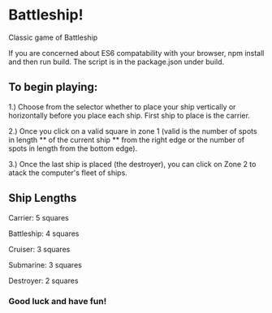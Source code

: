 # Battleship!
Classic game of Battleship

If you are concerned about ES6 compatability with your browser, npm install and then run build. The script is in the package.json under build.

## To begin playing:

1.) Choose from the selector whether to place your ship vertically or horizontally before you place each ship. First ship to place is the carrier. 

2.) Once you click on a valid square in zone 1 (valid is the number of spots in length ** of the current ship ** from the right edge or the number of spots in length from the bottom edge).

3.) Once the last ship is placed (the destroyer), you can click on Zone 2 to atack the computer's fleet of ships.

## Ship Lengths

Carrier: 5 squares

Battleship: 4 squares

Cruiser: 3 squares

Submarine: 3 squares

Destroyer: 2 squares

### Good luck and have fun!
